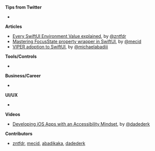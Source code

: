 **Tips from Twitter**

*

**Articles**

* [Every SwiftUI Environment Value explained](https://www.fivestars.blog/articles/swiftui-environment-values/), by [@zntfdr](https://twitter.com/zntfdr)
* [Mastering FocusState property wrapper in SwiftUI](https://swiftwithmajid.com/2021/08/24/mastering-focusstate-property-wrapper-in-swiftui/), by [@mecid](https://twitter.com/mecid)
* [VIPER adoption to SwiftUI](https://michaelabadi.com/articles/swiftui-viper-adaption/), by [@michaelabadiii](https://twitter.com/michaelabadiii)

**Tools/Controls**

* 

**Business/Career**

* 

**UI/UX**

* 

**Videos**

* [Developing iOS Apps with an Accessibility Mindset](https://youtu.be/7plgTpk3REY), by [@dadederk](https://twitter.com/dadederk)

**Contributors**

* [zntfdr](https://github.com/zntfdr), [mecid](https://github.com/mecid), [abadikaka](https://github.com/abadikaka), [dadederk](https://github.com/dadederk)
